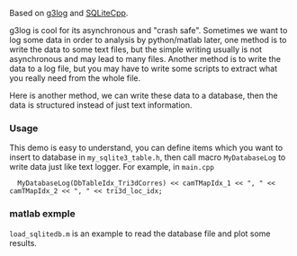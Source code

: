 
Based on [g3log](https://github.com/KjellKod/g3log) and [SQLiteCpp](https://github.com/SRombauts/SQLiteCpp).

g3log is cool for its asynchronous and "crash safe". Sometimes we want to log some data in order to analysis by python/matlab later, one method is to write the data to some text files, but the simple writing usually is not asynchronous and may lead to many files. Another method is to write the data to a log file, but you may have to write some scripts to extract what you really need from the whole file.

Here is another method, we can write these data to a database, then the data is structured instead of just text information.

### Usage

This demo is easy to understand, you can define items which you want to insert to database in `my_sqlite3_table.h`, then call macro `MyDatabaseLog` to write data just like text logger. For example, in `main.cpp`
```
  MyDatabaseLog(DbTableIdx_Tri3dCorres) << camTMapIdx_1 << ", " << camTMapIdx_2 << ", " << tri3d_loc_idx;
```

### matlab exmple

`load_sqlitedb.m` is an example to read the database file and plot some results.

